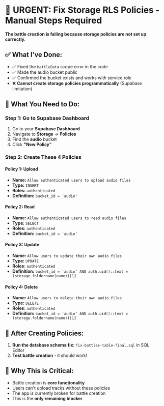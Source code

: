 # 🚨 URGENT: Fix Storage RLS Policies - Manual Steps Required

**The battle creation is failing because storage policies are not set up correctly.**

## ✅ What I've Done:
- ✅ Fixed the `battleData` scope error in the code
- ✅ Made the audio bucket public
- ✅ Confirmed the bucket exists and works with service role
- ❌ **Cannot create storage policies programmatically** (Supabase limitation)

## 🔧 What You Need to Do:

### **Step 1: Go to Supabase Dashboard**
1. Go to your **Supabase Dashboard**
2. Navigate to **Storage** → **Policies**
3. Find the **audio** bucket
4. Click **"New Policy"**

### **Step 2: Create These 4 Policies**

#### **Policy 1: Upload**
- **Name:** `Allow authenticated users to upload audio files`
- **Type:** `INSERT`
- **Roles:** `authenticated`
- **Definition:** `bucket_id = 'audio'`

#### **Policy 2: Read**
- **Name:** `Allow authenticated users to read audio files`
- **Type:** `SELECT`
- **Roles:** `authenticated`
- **Definition:** `bucket_id = 'audio'`

#### **Policy 3: Update**
- **Name:** `Allow users to update their own audio files`
- **Type:** `UPDATE`
- **Roles:** `authenticated`
- **Definition:** `bucket_id = 'audio' AND auth.uid()::text = (storage.foldername(name))[1]`

#### **Policy 4: Delete**
- **Name:** `Allow users to delete their own audio files`
- **Type:** `DELETE`
- **Roles:** `authenticated`
- **Definition:** `bucket_id = 'audio' AND auth.uid()::text = (storage.foldername(name))[1]`

## 🎯 **After Creating Policies:**
1. **Run the database schema fix:** `fix-battles-table-final.sql` in SQL Editor
2. **Test battle creation** - it should work!

## 🚨 **Why This is Critical:**
- Battle creation is **core functionality**
- Users can't upload tracks without these policies
- The app is currently broken for battle creation
- This is the **only remaining blocker**
